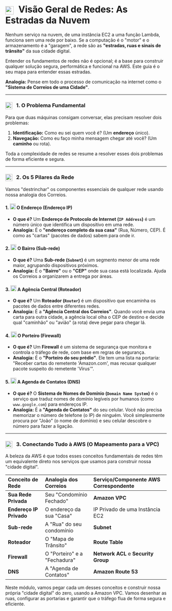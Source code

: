 # <img src="https://api.iconify.design/mdi/lan.svg?color=currentColor" width="26" style="vertical-align:middle; margin-right:8px;" /> Visão Geral de Redes: As Estradas da Nuvem

Nenhum serviço na nuvem, de uma instância EC2 a uma função Lambda, funciona sem uma rede por baixo. Se a computação é o "motor" e o armazenamento é a "garagem", a rede são as **"estradas, ruas e sinais de trânsito"** da sua cidade digital.

Entender os fundamentos de redes não é opcional; é a base para construir qualquer solução segura, performática e funcional na AWS. Este guia é o seu mapa para entender essas estradas.

**Analogia:** Pense em todo o processo de comunicação na internet como o **"Sistema de Correios de uma Cidade"**.

---

### <img src="https://api.iconify.design/mdi/help-circle-outline.svg?color=currentColor" width="22" style="vertical-align:middle; margin-right:8px;" /> 1. O Problema Fundamental

Para que duas máquinas consigam conversar, elas precisam resolver dois problemas:
1.  **Identificação:** Como eu sei quem você é? (Um **endereço** único).
2.  **Navegação:** Como eu faço minha mensagem chegar até você? (Um **caminho** ou rota).

Toda a complexidade de redes se resume a resolver esses dois problemas de forma eficiente e segura.

---

### <img src="https://api.iconify.design/mdi/office-building-cog-outline.svg?color=currentColor" width="22" style="vertical-align:middle; margin-right:8px;" /> 2. Os 5 Pilares da Rede

Vamos "destrinchar" os componentes essenciais de qualquer rede usando nossa analogia dos Correios.

#### 1. <img src="https://api.iconify.design/mdi/map-marker-outline.svg?color=currentColor" width="18" /> O Endereço (Endereço IP)
* **O que é?** Um **Endereço de Protocolo de Internet (`IP Address`)** é um número único que identifica um dispositivo em uma rede.
* **Analogia:** É o **"endereço completo da sua casa"** (Rua, Número, CEP). É como as "cartas" (pacotes de dados) sabem para onde ir.

#### 2. <img src="https://api.iconify.design/mdi/map-marker-path.svg?color=currentColor" width="18" /> O Bairro (Sub-rede)
* **O que é?** Uma **Sub-rede (`Subnet`)** é um segmento menor de uma rede maior, agrupando dispositivos próximos.
* **Analogia:** É o **"Bairro"** ou o **"CEP"** onde sua casa está localizada. Ajuda os Correios a organizarem a entrega por áreas.

#### 3. <img src="https://api.iconify.design/mdi/router-network.svg?color=currentColor" width="18" /> A Agência Central (Roteador)
* **O que é?** Um **Roteador (`Router`)** é um dispositivo que encaminha os pacotes de dados entre diferentes redes.
* **Analogia:** É a **"Agência Central dos Correios"**. Quando você envia uma carta para outra cidade, a agência local olha o CEP de destino e decide qual "caminhão" ou "avião" (a rota) deve pegar para chegar lá.

#### 4. <img src="https://api.iconify.design/mdi/shield-lock-outline.svg?color=currentColor" width="18" /> O Porteiro (Firewall)
* **O que é?** Um **Firewall** é um sistema de segurança que monitora e controla o tráfego de rede, com base em regras de segurança.
* **Analogia:** É o **"Porteiro do seu prédio"**. Ele tem uma lista na portaria: "Receber cartas do remetente 'Amazon.com', mas recusar qualquer pacote suspeito do remetente 'Vírus'".

#### 5. <img src="https://api.iconify.design/mdi/book-open-page-variant-outline.svg?color=currentColor" width="18" /> A Agenda de Contatos (DNS)
* **O que é?** O **Sistema de Nomes de Domínio (`Domain Name System`)** é o serviço que traduz nomes de domínio legíveis por humanos (como `www.google.com`) para endereços IP.
* **Analogia:** É a **"Agenda de Contatos"** do seu celular. Você não precisa memorizar o número de telefone (o IP) de ninguém. Você simplesmente procura por "João" (o nome de domínio) e seu celular descobre o número para fazer a ligação.

---

### <img src="https://api.iconify.design/logos/aws-vpc.svg?color=currentColor" width="22" style="vertical-align:middle; margin-right:8px;" /> 3. Conectando Tudo à AWS (O Mapeamento para a VPC)

A beleza da AWS é que todos esses conceitos fundamentais de redes têm um equivalente direto nos serviços que usamos para construir nossa "cidade digital".

| Conceito de Rede | Analogia dos Correios | Serviço/Componente AWS Correspondente |
| :--- | :--- | :--- |
| **Sua Rede Privada** | Seu "Condomínio Fechado" | **Amazon VPC** |
| **Endereço IP Privado** | O endereço da sua "Casa" | IP Privado de uma Instância EC2 |
| **Sub-rede** | A "Rua" do seu condomínio | **Subnet** |
| **Roteador** | O "Mapa de Trânsito" | **Route Table** |
| **Firewall** | O "Porteiro" e a "Fechadura" | **Network ACL** e **Security Group** |
| **DNS** | A "Agenda de Contatos" | **Amazon Route 53** |

Neste módulo, vamos pegar cada um desses conceitos e construir nossa própria "cidade digital" do zero, usando a Amazon VPC. Vamos desenhar as ruas, configurar as portarias e garantir que o tráfego flua de forma segura e eficiente.